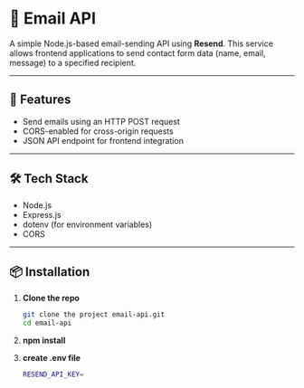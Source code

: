 # 📧 Email API

A simple Node.js-based email-sending API using **Resend**. This service allows frontend applications to send contact form data (name, email, message) to a specified recipient.

---

## 🚀 Features

- Send emails using an HTTP POST request
- CORS-enabled for cross-origin requests
- JSON API endpoint for frontend integration

---

## 🛠 Tech Stack

- Node.js
- Express.js
- dotenv (for environment variables)
- CORS

---

## 📦 Installation

1. **Clone the repo**

   ```bash
   git clone the project email-api.git
   cd email-api

   ```

2. **npm install**
3. **create .env file**
   ```bash
   RESEND_API_KEY=
   ```
